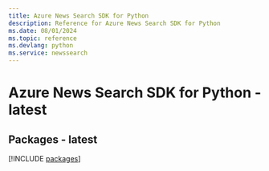 ```yaml
---
title: Azure News Search SDK for Python
description: Reference for Azure News Search SDK for Python
ms.date: 08/01/2024
ms.topic: reference
ms.devlang: python
ms.service: newssearch
---
```

# Azure News Search SDK for Python - latest
## Packages - latest
[!INCLUDE [packages](news-search-index.md)]